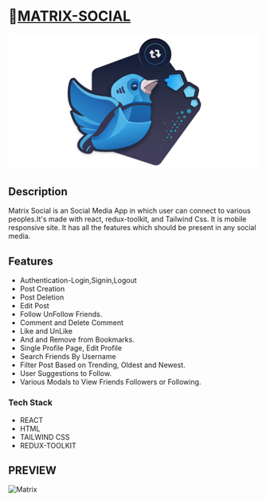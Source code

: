 #  🔗[MATRIX-SOCIAL](https://matrix-social.netlify.app/)

![Matrix](/public/assests/logoimg.png)
## Description
Matrix Social is an Social Media App in which user can connect to various 
peoples.It's made with react, redux-toolkit, and Tailwind Css.
It is mobile responsive site. It has all the features which should be present in any social media.
## Features
+ Authentication-Login,Signin,Logout
+ Post Creation
+ Post Deletion
+ Edit Post
+ Follow UnFollow Friends.
+ Comment and Delete Comment
+ Like and UnLike
+ And and Remove from Bookmarks.
+ Single Profile Page, Edit Profile
+ Search Friends By Username
+ Filter Post Based on Trending, Oldest and Newest.
+ User Suggestions to Follow.
+ Various Modals to View Friends Followers or Following.

### Tech Stack
+ REACT
+ HTML
+ TAILWIND CSS
+ REDUX-TOOLKIT

## PREVIEW
![Matrix]("https://res.cloudinary.com/ds6cgk1wy/image/upload/v1653068502/umyoeusdsuszpkbpgrf6.gif")




